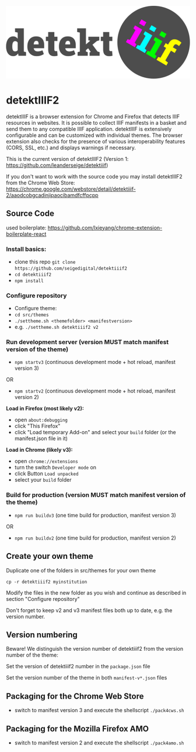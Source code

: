 ![](src/themes/detektiiif2/images/logo-2048.png)

# detektIIIF2

detektIIIF is a browser extension for Chrome and Firefox that detects IIIF resources in websites. It is possible to collect IIIF manifests in a basket and send them to any compatible IIIF application. detektIIIF is extensively configurable and can be customized with individual themes. The browser extension also checks for the presence of various interoperability features (CORS, SSL, etc.) and displays warnings if necessary.

This is the current version of detektIIIF2 (Version 1: https://github.com/leanderseige/detektiiif)

If you don't want to work with the source code you may install detektIIIF2 from the Chrome Web Store: https://chrome.google.com/webstore/detail/detektiiif-2/aaodcobgcadinjipaocibamdfcffpcpp

## Source Code

used boilerplate: https://github.com/lxieyang/chrome-extension-boilerplate-react

### Install basics:
* clone this repo ```git clone https://github.com/seigedigital/detektiiif2```
* ```cd detektiiif2```
* ```npm install```

### Configure repository

* Configure theme:
* ```cd src/themes```
* ```./settheme.sh <themefolder> <manifestversion>```
* e.g. ```./settheme.sh detektiiif2 v2```

### Run development server (version MUST match manifest version of the theme)

* ```npm startv3``` (continuous development mode + hot reload, manifest version 3)

OR

* ```npm startv2``` (continuous development mode + hot reload, manifest version 2)

__Load in Firefox (most likely v2):__
* open `about:debugging`
* click "This Firefox"
* click "Load temporary Add-on" and select your `build` folder (or the manifest.json file in it)

__Load in Chrome (likely v3):__
* open `chrome://extensions`
* turn the switch `Developer mode` on
* click Button `Load unpacked`
* select your `build` folder


### Build for production (version MUST match manifest version of the theme)

* ```npm run buildv3``` (one time build for production, manifest version 3)

OR

* ```npm run buildv2``` (one time build for production, manifest version 2)


## Create your own theme

Duplicate one of the folders in src/themes for your own theme
```
cp -r detektiiif2 myinstitution
```
Modify the files in the new folder as you wish and continue as described in section "Configure repository"

Don't forget to keep v2 and v3 manifest files both up to date, e.g. the version number.

## Version numbering

Beware! We distinguish the version number of detektiiif2 from the version number of the theme:

Set the version of detektiiif2 number in the ```package.json``` file

Set the version number of the theme in both ```manifest-v*.json``` files

## Packaging for the Chrome Web Store

* switch to manifest version 3 and execute the shellscript ```./pack4cws.sh```

## Packaging for the Mozilla Firefox AMO

* switch to manifest version 2 and execute the shellscript ```./pack4amo.sh```
